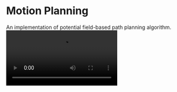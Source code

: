 # Motion Planning
An implementation of potential field-based path planning algorithm.
![](result.mov)